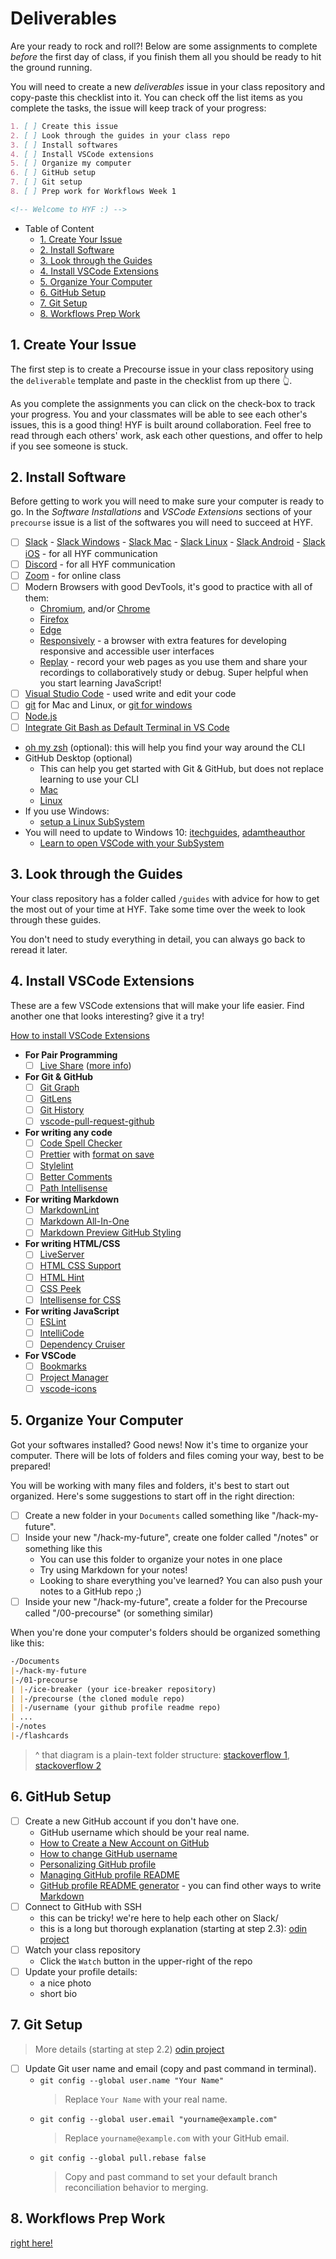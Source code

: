# Deliverables

Are your ready to rock and roll?! Below are some assignments to complete _before_ the first day of class, if you finish them all you should be ready to hit the ground running.

You will need to create a new _deliverables_ issue in your class repository and copy-paste this checklist into it. You can check off the list items as you complete the tasks, the issue will keep track of your progress:

```markdown
1. [ ] Create this issue
2. [ ] Look through the guides in your class repo
3. [ ] Install softwares
4. [ ] Install VSCode extensions
5. [ ] Organize my computer
6. [ ] GitHub setup
7. [ ] Git setup
8. [ ] Prep work for Workflows Week 1

<!-- Welcome to HYF :) -->
```

<!-- Table of content -->

- Table of Content
  - [1. Create Your Issue](#1-create-your-issue)
  - [2. Install Software](#2-install-software)
  - [3. Look through the Guides](#3-look-through-the-guides)
  - [4. Install VSCode Extensions](#4-install-vscode-extensions)
  - [5. Organize Your Computer](#5-organize-your-computer)
  - [6. GitHub Setup](#6-github-setup)
  - [7. Git Setup](#7-git-setup)
  - [8. Workflows Prep Work](#8-workflows-prep-work)

## 1. Create Your Issue

The first step is to create a Precourse issue in your class repository using the `deliverable` template and paste in the checklist from up there 👆.

As you complete the assignments you can click on the check-box to track your progress. You and your classmates will be able to see each other's issues, this is a good thing! HYF is built around collaboration. Feel free to read through each others' work, ask each other questions, and offer to help if you see someone is stuck.

## 2. Install Software

Before getting to work you will need to make sure your computer is ready to go. In the _Software Installations_ and _VSCode Extensions_ sections of your `precourse` issue is a list of the softwares you will need to succeed at HYF.

- [ ] [Slack](https://slack.com/) - [Slack Windows](https://slack.com/downloads/windows) - [Slack Mac](https://slack.com/downloads/mac) - [Slack Linux](https://slack.com/downloads/linux) - [Slack Android](https://play.google.com/store/apps/details?id=com.Slack&hl=en&gl=US) - [Slack iOS](https://apps.apple.com/us/app/slack/id618783545) - for all HYF communication
- [ ] [Discord](https://discord.com/download) - for all HYF communication
- [ ] [Zoom](https://zoom.us/support/download) - for online class
- [ ] Modern Browsers with good DevTools, it's good to practice with all of them:
  - [Chromium](https://download-chromium.appspot.com/), and/or [Chrome](https://www.google.com/chrome/)
  - [Firefox](https://www.mozilla.org/en-US/firefox/developer/)
  - [Edge](https://www.microsoft.com/en-us/edge)
  - [Responsively](https://responsively.app/) - a browser with extra features for developing responsive and accessible user interfaces
  - [Replay](https://www.replay.io/) - record your web pages as you use them and share your recordings to collaboratively study or debug. Super helpful when you start learning JavaScript!
- [ ] [Visual Studio Code](https://code.visualstudio.com/download) - used write and edit your code
- [ ] [git](https://git-scm.com/downloads) for Mac and Linux, or [git for windows](https://gitforwindows.org/)
- [ ] [Node.js](https://nodejs.org/en/)
- [ ] [Integrate Git Bash as Default Terminal in VS Code](https://www.youtube.com/watch?v=PzJCwfYfIzY&ab_channel=NeutronDev)
- [oh my zsh](https://ohmyz.sh/) (optional): this will help you find your way around the CLI
- GitHub Desktop (optional)
  - This can help you get started with Git & GitHub, but does not replace learning to use your CLI
  - [Mac](https://desktop.github.com/)
  - [Linux](https://github.com/shiftkey/desktop#debianubuntu-distributions)
- If you use Windows:
  - [setup a Linux SubSystem](https://docs.microsoft.com/en-us/windows/wsl/install-win10)
- You will need to update to Windows 10: [itechguides](https://www.itechguides.com/windows-subsystem-for-linux/), [adamtheauthor](https://adamtheautomator.com/windows-subsystem-for-linux/)
  - [Learn to open VSCode with your SubSystem](https://docs.microsoft.com/en-us/windows/wsl/tutorials/wsl-vscode)

## 3. Look through the Guides

Your class repository has a folder called `/guides` with advice for how to get the most out of your time at HYF. Take some time over the week to look through these guides.

You don't need to study everything in detail, you can always go back to reread it later.

## 4. Install VSCode Extensions

These are a few VSCode extensions that will make your life easier. Find another one that looks interesting? give it a try!

[How to install VSCode Extensions](https://www.youtube.com/watch?v=PmdbndOoKq4)

- **For Pair Programming**
  - [ ] [Live Share](https://marketplace.visualstudio.com/items?itemName=MS-vsliveshare.vsliveshare) ([more info](https://visualstudio.microsoft.com/services/live-share/))
- **For Git & GitHub**
  - [ ] [Git Graph](https://marketplace.visualstudio.com/items?itemName=mhutchie.git-graph)
  - [ ] [GitLens](https://marketplace.visualstudio.com/items?itemName=eamodio.gitlens)
  - [ ] [Git History](https://marketplace.visualstudio.com/items?itemName=donjayamanne.githistory)
  - [ ] [vscode-pull-request-github](https://marketplace.visualstudio.com/items?itemName=GitHub.vscode-pull-request-github)
- **For writing any code**
  - [ ] [Code Spell Checker](https://marketplace.visualstudio.com/items?itemName=streetsidesoftware.code-spell-checker)
  - [ ] [Prettier](https://marketplace.visualstudio.com/items?itemName=esbenp.prettier-vscode#overview) with [format on save](https://www.digitalocean.com/community/tutorials/how-to-format-code-with-prettier-in-visual-studio-code#step-2-%E2%80%94-formatting-code-on-save)
  - [ ] [Stylelint](https://marketplace.visualstudio.com/items?itemName=stylelint.vscode-stylelint)
  - [ ] [Better Comments](https://marketplace.visualstudio.com/items?itemName=aaron-bond.better-comments)
  - [ ] [Path Intellisense](https://marketplace.visualstudio.com/items?itemName=christian-kohler.path-intellisense)
- **For writing Markdown**
  - [ ] [MarkdownLint](https://marketplace.visualstudio.com/items?itemName=DavidAnson.vscode-markdownlint)
  - [ ] [Markdown All-In-One](https://marketplace.visualstudio.com/items?itemName=yzhang.markdown-all-in-one)
  - [ ] [Markdown Preview GitHub Styling](https://marketplace.visualstudio.com/items?itemName=bierner.markdown-preview-github-styles)
- **For writing HTML/CSS**
  - [ ] [LiveServer](https://marketplace.visualstudio.com/items?itemName=ritwickdey.LiveServer)
  - [ ] [HTML CSS Support](https://marketplace.visualstudio.com/items?itemName=ecmel.vscode-html-css)
  - [ ] [HTML Hint](https://marketplace.visualstudio.com/items?itemName=HTMLHint.vscode-htmlhint)
  - [ ] [CSS Peek](https://marketplace.visualstudio.com/items?itemName=pranaygp.vscode-css-peek)
  - [ ] [Intellisense for CSS](https://marketplace.visualstudio.com/items?itemName=Zignd.html-css-class-completion)
- **For writing JavaScript**
  - [ ] [ESLint](https://marketplace.visualstudio.com/items?itemName=dbaeumer.vscode-eslint)
  - [ ] [IntelliCode](https://marketplace.visualstudio.com/items?itemName=VisualStudioExptTeam.vscodeintellicode)
  - [ ] [Dependency Cruiser](https://marketplace.visualstudio.com/items?itemName=juanallo.vscode-dependency-cruiser)
- **For VSCode**
  - [ ] [Bookmarks](https://marketplace.visualstudio.com/items?itemName=alefragnani.Bookmarks)
  - [ ] [Project Manager](https://marketplace.visualstudio.com/items?itemName=alefragnani.project-manager)
  - [ ] [vscode-icons](https://marketplace.visualstudio.com/items?itemName=vscode-icons-team.vscode-icons)

## 5. Organize Your Computer

Got your softwares installed? Good news! Now it's time to organize your computer. There will be lots of folders and files coming your way, best to be prepared!

You will be working with many files and folders, it's best to start out organized. Here's some suggestions to start off in the right direction:

- [ ] Create a new folder in your `Documents` called something like "/hack-my-future".
- [ ] Inside your new "/hack-my-future", create one folder called "/notes" or something like this
  - You can use this folder to organize your notes in one place
  - Try using Markdown for your notes!
  - Looking to share everything you've learned? You can also push your notes to a GitHub repo ;\)
- [ ] Inside your new "/hack-my-future", create a folder for the Precourse called "/00-precourse" \(or something similar\)

When you're done your computer's folders should be organized something like this:

```markdown
-/Documents
|-/hack-my-future
|-/01-precourse
| |-/ice-breaker (your ice-breaker repository)
| |-/precourse (the cloned module repo)
| |-/username (your github profile readme repo)
| ...
|-/notes
|-/flashcards
```

> ^ that diagram is a plain-text folder structure: [stackoverflow 1](https://stackoverflow.com/questions/38299992/how-to-create-a-folder-directory-structure-in-plaintext-for-documentation), [stackoverflow 2](https://stackoverflow.com/questions/19699059/representing-directory-file-structure-in-markdown-syntax)

## 6. GitHub Setup

- [ ] Create a new GitHub account if you don't have one.
  - GitHub username which should be your real name.
  - [How to Create a New Account on GitHub](https://www.wikihow.com/Create-an-Account-on-GitHub)
  - [How to change GitHub username](https://docs.github.com/en/account-and-profile/setting-up-and-managing-your-personal-account-on-github/managing-personal-account-settings/changing-your-github-username#changing-your-username)
  - [Personalizing GitHub profile](https://docs.github.com/en/account-and-profile/setting-up-and-managing-your-github-profile/customizing-your-profile/personalizing-your-profile)
  - [Managing GitHub profile README](https://docs.github.com/en/account-and-profile/setting-up-and-managing-your-github-profile/customizing-your-profile/managing-your-profile-readme)
  - [GitHub profile README generator](https://rahuldkjain.github.io/gh-profile-readme-generator/) - you can find other ways to write [Markdown](https://www.markdowntutorial.com/)
- [ ] Connect to GitHub with SSH
  - this can be tricky! we're here to help each other on Slack/
  - this is a long but thorough explanation (starting at step 2.3): [odin project](https://www.theodinproject.com/paths/foundations/courses/foundations/lessons/setting-up-git)
- [ ] Watch your class repository
  - Click the `Watch` button in the upper-right of the repo
- [ ] Update your profile details:
  - a nice photo
  - short bio

## 7. Git Setup

> More details (starting at step 2.2) [odin project](https://www.theodinproject.com/lessons/foundations-setting-up-git#step-2-configure-git-and-github)

- [ ] Update Git user name and email (copy and past command in terminal).
  - `git config --global user.name "Your Name"`
    > Replace `Your Name` with your real name.
  - `git config --global user.email "yourname@example.com"`
    > Replace `yourname@example.com` with your GitHub email.
  - `git config --global pull.rebase false`
    > Copy and past command to set your default branch reconciliation behavior to merging.

## 8. Workflows Prep Work

[right here!](https://github.com/HackYourFutureBelgium/workflows)
